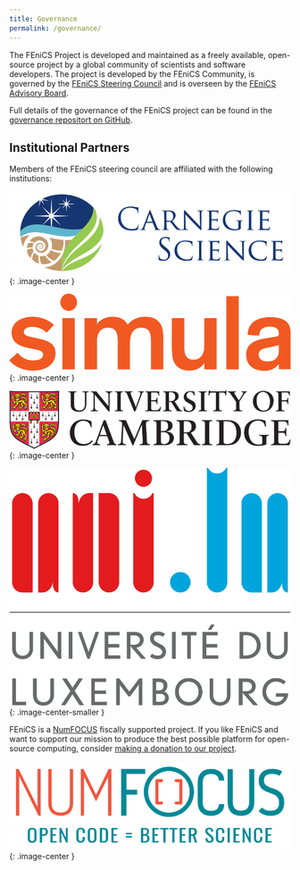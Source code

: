 ```yaml
---
title: Governance
permalink: /governance/
---
```


The FEniCS Project is developed and maintained as a freely available, open-source project by a 
global community of scientists and software developers. The project is developed by the FEniCS 
Community, is governed by the [FEniCS Steering Council](steering-council.md) and is overseen by the
[FEniCS Advisory Board](advisory-board.md).

Full details of the governance of the FEniCS project can be found in the
[governance repositort on GitHub](https://github.com/fenics/governance).

## Institutional Partners

Members of the FEniCS steering council are affiliated with the following institutions:

[![Carnegie Institution for Science](/assets/img/governance/carnegie.png)](https://carnegiescience.edu/){: .image-center }

[![Simula Research Laboratory](/assets/img/governance/simula.png)](http://simula.no/){: .image-center }

[![University of Cambridge](/assets/img/governance/cambridge.png)](http://cam.ac.uk/){: .image-center }

[![University of Luxembourg](/assets/img/governance/luxembourg.png)](http://uni.lu/){: .image-center-smaller }

FEniCS is a [NumFOCUS](https://www.numfocus.org/) fiscally supported project. If you like FEniCS and want to support our 
mission to produce the best possible platform for open-source computing, consider
[making a donation to our project](https://numfocus.salsalabs.org/donate-to-fenics/index.html).

[![NumFOCUS](/assets/img/numfocus.png)](https://www.numfocus.org/){: .image-center }
